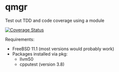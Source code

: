 # qmgr
Test out TDD and code coverage using a module

[![Coverage Status](https://coveralls.io/repos/github/ricera/qmgr/badge.svg?branch=master)](https://coveralls.io/github/ricera/qmgr?branch=master)

Requirements:
- FreeBSD 11.1 (most versions would probably work)
- Packages installed via pkg:
	- llvm50
	- cpputest (version 3.8)

